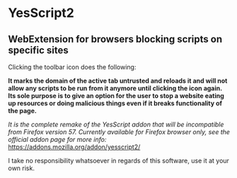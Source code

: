 # YesScript2
## WebExtension for browsers blocking scripts on specific sites

Clicking the toolbar icon does the following:

**It marks the domain of the active tab untrusted and reloads it and will not allow any scripts to be run from it anymore until clicking the icon again. Its sole purpose is to give an option for the user to stop a website eating up resources or doing malicious things even if it breaks functionality of the page.**

*It is the complete remake of the YesScript addon that will be incompatible from Firefox version 57. Currently available for Firefox browser only, see the official addon page for more info:*
https://addons.mozilla.org/addon/yesscript2/

I take no responsibility whatsoever in regards of this software, use it at your own risk.
